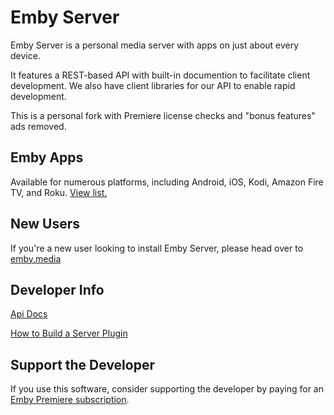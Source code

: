 Emby Server
============

Emby Server is a personal media server with apps on just about every device.

It features a REST-based API with built-in documention to facilitate client development. We also have client libraries for our API to enable rapid development.

This is a personal fork with Premiere license checks and "bonus features" ads removed.

## Emby Apps

Available for numerous platforms, including Android, iOS, Kodi, Amazon Fire TV, and Roku. [View list.](http://emby.media/download.html)

## New Users ##

If you're a new user looking to install Emby Server, please head over to [emby.media](http://www.emby.media/ "emby.media")

## Developer Info ##

[Api Docs](https://github.com/MediaBrowser/MediaBrowser/wiki "Api Workflow")

[How to Build a Server Plugin](https://github.com/MediaBrowser/MediaBrowser/wiki/How-to-build-a-Server-Plugin "How to build a server plugin")

## Support the Developer ##

If you use this software, consider supporting the developer by paying for an [Emby Premiere subscription](http://emby.media/premiere.html).
